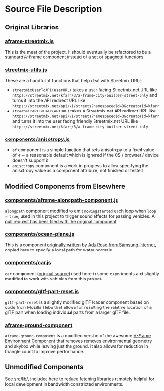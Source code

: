 # Source File Description

## Original Libraries

### [aframe-streetmix.js](aframe-streetmix.js)
This is the meat of the project. It should eventually be refactored to be a standard A-Frame component instead of a set of spaghetti functions.

### [streetmix-utils.js](streetmix-utils.js)
These are a handful of functions that help deal with Streetmix URLs:
* `streetmixUserToAPI(userURL)` takes a user facing Streetmix.net URL like `https://streetmix.net/kfarr/3/a-frame-city-builder-street-only` and turns it into the API redirect URL like `https://streetmix.net/api/v1/streets?namespacedId=3&creatorId=kfarr`
* `streetmixAPIToUser(APIURL)` takes a Streetmix.net API redirect URL like `https://streetmix.net/api/v1/streets?namespacedId=3&creatorId=kfarr` and turns it into the user facing friendly Streetmix.net URL like `https://streetmix.net/kfarr/3/a-frame-city-builder-street-only`

### [components/anisotropy.js](components/anisotropy.js)
* `af` component is a simple function that sets anisotropy to a fixed value of `4` -- a reasonable default which is ignored if the OS / browser / device doesn't support it
* `anisotropy` component is a work in progress to allow specifying the anisotropy value as a component attribute, not finished or tested

## Modified Components from Elsewhere

### [components/aframe-alongpath-component.js](components/aframe-alongpath-component.js)
`alongpath` component modified to emit `movingstarted` each loop when `loop` = `true`, used in this project to trigger sound effects for passing vehicles. A [pull request has been filed with the original component](https://github.com/protyze/aframe-alongpath-component/pull/19).

### [components/ocean-plane.js](components/ocean-plane.js)
This is a component [originally written](https://samsunginter.net/a-frame-components/dist/ocean-plane.js) by [Ada Rose from Samsung Internet](https://samsunginter.net/a-frame-components/), copied here to specify a local path for water normals.

### [components/car.js](components/car.js)
`car` component ([original source](https://github.com/dala00/a-frame-car-sample/blob/master/index.html)) used here in some experiments and slightly modified to work with vehicles from this project.

### [components/gltf-part-reset.js](components/gltf-part-reset.js)
`gltf-part-reset` is a slightly modified glTF loader component based on code from Mozilla Hubs that allows for resetting the relative location of a glTF part when loading individual parts from a larger glTF file.

### [aframe-ground-component](https://github.com/kfarr/aframe-ground-component)
`aframe-ground-component` is a modified version of the awesome [A-Frame Environment Component](https://github.com/supermedium/aframe-environment-component/) that removes removes environmental geometry and skybox while leaving just the ground. It also allows for reduction in triangle count to improve performance.

## Unmodified Components
See [src/lib/](lib), included here to reduce fetching libraries remotely helpful for local development in bandwidth constricted environments.
